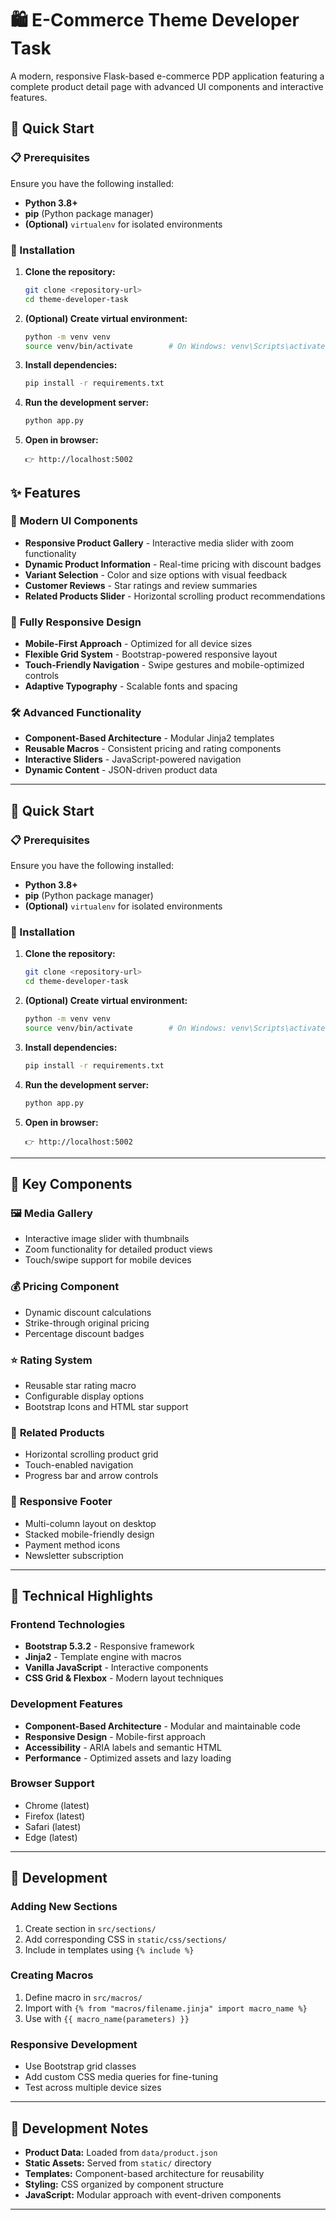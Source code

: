 # 🛍️ E-Commerce Theme Developer Task

A modern, responsive Flask-based e-commerce PDP application featuring a complete product detail page with advanced UI components and interactive features.


## 🚀 Quick Start

### 📋 Prerequisites

Ensure you have the following installed:
- **Python 3.8+** 
- **pip** (Python package manager)
- **(Optional)** `virtualenv` for isolated environments

### 🔧 Installation

1. **Clone the repository:**
   ```bash
   git clone <repository-url>
   cd theme-developer-task
   ```

2. **(Optional) Create virtual environment:**
   ```bash
   python -m venv venv
   source venv/bin/activate        # On Windows: venv\Scripts\activate
   ```

3. **Install dependencies:**
   ```bash
   pip install -r requirements.txt
   ```

4. **Run the development server:**
   ```bash
   python app.py
   ```

5. **Open in browser:**
   ```
   👉 http://localhost:5002
   ```


## ✨ Features

### 🎨 **Modern UI Components**
- **Responsive Product Gallery** - Interactive media slider with zoom functionality
- **Dynamic Product Information** - Real-time pricing with discount badges
- **Variant Selection** - Color and size options with visual feedback
- **Customer Reviews** - Star ratings and review summaries
- **Related Products Slider** - Horizontal scrolling product recommendations

### 📱 **Fully Responsive Design**
- **Mobile-First Approach** - Optimized for all device sizes
- **Flexible Grid System** - Bootstrap-powered responsive layout
- **Touch-Friendly Navigation** - Swipe gestures and mobile-optimized controls
- **Adaptive Typography** - Scalable fonts and spacing

### 🛠️ **Advanced Functionality**
- **Component-Based Architecture** - Modular Jinja2 templates
- **Reusable Macros** - Consistent pricing and rating components
- **Interactive Sliders** - JavaScript-powered navigation
- **Dynamic Content** - JSON-driven product data

---

## 🚀 Quick Start

### 📋 Prerequisites

Ensure you have the following installed:
- **Python 3.8+** 
- **pip** (Python package manager)
- **(Optional)** `virtualenv` for isolated environments

### 🔧 Installation

1. **Clone the repository:**
   ```bash
   git clone <repository-url>
   cd theme-developer-task
   ```

2. **(Optional) Create virtual environment:**
   ```bash
   python -m venv venv
   source venv/bin/activate        # On Windows: venv\Scripts\activate
   ```

3. **Install dependencies:**
   ```bash
   pip install -r requirements.txt
   ```

4. **Run the development server:**
   ```bash
   python app.py
   ```

5. **Open in browser:**
   ```
   👉 http://localhost:5002
   ```

---

## 🧩 Key Components

### 🖼️ **Media Gallery**
- Interactive image slider with thumbnails
- Zoom functionality for detailed product views
- Touch/swipe support for mobile devices

### 💰 **Pricing Component**
- Dynamic discount calculations
- Strike-through original pricing
- Percentage discount badges

### ⭐ **Rating System**
- Reusable star rating macro
- Configurable display options
- Bootstrap Icons and HTML star support

### 🛒 **Related Products**
- Horizontal scrolling product grid
- Touch-enabled navigation
- Progress bar and arrow controls

### 📱 **Responsive Footer**
- Multi-column layout on desktop
- Stacked mobile-friendly design
- Payment method icons
- Newsletter subscription

---

## 🎯 Technical Highlights

### **Frontend Technologies**
- **Bootstrap 5.3.2** - Responsive framework
- **Jinja2** - Template engine with macros
- **Vanilla JavaScript** - Interactive components
- **CSS Grid & Flexbox** - Modern layout techniques

### **Development Features**
- **Component-Based Architecture** - Modular and maintainable code
- **Responsive Design** - Mobile-first approach
- **Accessibility** - ARIA labels and semantic HTML
- **Performance** - Optimized assets and lazy loading

### **Browser Support**
- Chrome (latest)
- Firefox (latest)
- Safari (latest)
- Edge (latest)

---

## 🔧 Development

### **Adding New Sections**
1. Create section in `src/sections/`
2. Add corresponding CSS in `static/css/sections/`
3. Include in templates using `{% include %}`

### **Creating Macros**
1. Define macro in `src/macros/`
2. Import with `{% from "macros/filename.jinja" import macro_name %}`
3. Use with `{{ macro_name(parameters) }}`

### **Responsive Development**
- Use Bootstrap grid classes
- Add custom CSS media queries for fine-tuning
- Test across multiple device sizes

---

## 📝 Development Notes

- **Product Data:** Loaded from `data/product.json`
- **Static Assets:** Served from `static/` directory
- **Templates:** Component-based architecture for reusability
- **Styling:** CSS organized by component structure
- **JavaScript:** Modular approach with event-driven components

---
